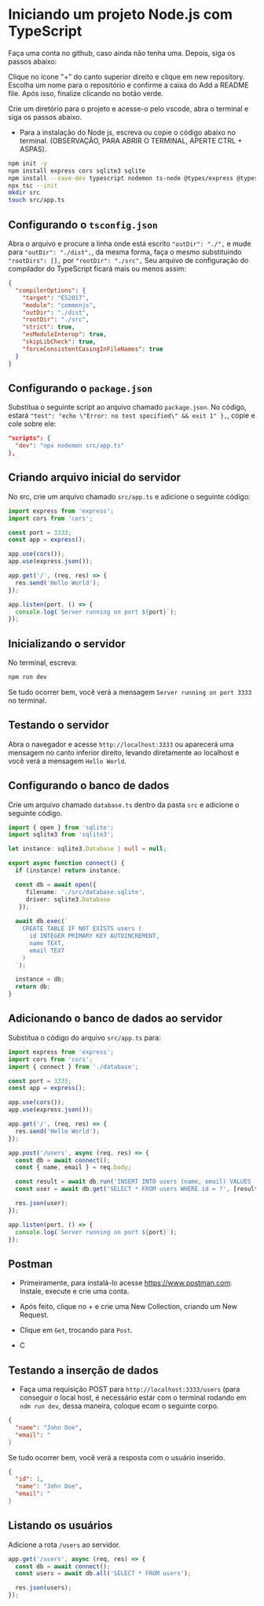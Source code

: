 # Iniciando um projeto Node.js com TypeScript

Faça uma conta no github, caso ainda não tenha uma. Depois, siga os passos abaixo:

Clique no ícone "+" do canto superior direito e clique em new repository.
Escolha um nome para o repositório e confirme a caixa do Add a README file. Após isso, finalize clicando no botão verde.


Crie um diretório para o projeto e acesse-o pelo vscode, abra o terminal e siga os passos abaixo. 

- Para a instalação do Node js, escreva ou copie o código abaixo no terminal. (OBSERVAÇÃO, PARA ABRIR O TERMINAL, APERTE CTRL + ASPAS). 

```bash
npm init -y
npm install express cors sqlite3 sqlite
npm install --save-dev typescript nodemon ts-node @types/express @types/cors
npx tsc --init
mkdir src
touch src/app.ts
```

## Configurando o `tsconfig.json`

Abra o arquivo e procure a linha onde está escrito ```"outDir": "./",``` e mude para ```"outDir": "./dist",```, da mesma forma, faça o mesmo substituindo ```"rootDirs": [],``` por ```"rootDir": "./src",``` Seu arquivo de configuração do compilador do TypeScript ficará mais ou menos assim:

```json
{
  "compilerOptions": {
    "target": "ES2017",
    "module": "commonjs",
    "outDir": "./dist",
    "rootDir": "./src",
    "strict": true,
    "esModuleInterop": true,
    "skipLibCheck": true,
    "forceConsistentCasingInFileNames": true
  }
}
```

## Configurando o `package.json`

Substitua o seguinte script ao arquivo chamado `package.json`. No código, estará   ```"test": "echo \"Error: no test specified\" && exit 1"
  },```, copie e cole sobre ele:

```json
"scripts": {
  "dev": "npx nodemon src/app.ts"
},
```

## Criando arquivo inicial do servidor

No src, crie um arquivo chamado `src/app.ts` e adicione o seguinte código:

```typescript
import express from 'express';
import cors from 'cors';

const port = 3333;
const app = express();

app.use(cors());
app.use(express.json());

app.get('/', (req, res) => {
  res.send('Hello World');
});

app.listen(port, () => {
  console.log(`Server running on port ${port}`);
});
```

## Inicializando o servidor

No terminal, escreva:

```bash
npm run dev
```

Se tudo ocorrer bem, você verá a mensagem `Server running on port 3333` no terminal.

## Testando o servidor

Abra o navegador e acesse `http://localhost:3333` ou aparecerá uma mensagem no canto inferior direito, levando diretamente ao localhost e você verá a mensagem `Hello World`.

## Configurando o banco de dados

Crie um arquivo chamado `database.ts` dentro da pasta `src` e adicione o seguinte código.

```typescript
import { open } from 'sqlite';
import sqlite3 from 'sqlite3';

let instance: sqlite3.Database | null = null;

export async function connect() {
  if (instance) return instance;

  const db = await open({
     filename: './src/database.sqlite',
     driver: sqlite3.Database
   });
  
  await db.exec(`
    CREATE TABLE IF NOT EXISTS users (
      id INTEGER PRIMARY KEY AUTOINCREMENT,
      name TEXT,
      email TEXT
    )
  `);

  instance = db;
  return db;
}
```

## Adicionando o banco de dados ao servidor

Substitua o código do arquivo ```src/app.ts``` para:

```typescript
import express from 'express';
import cors from 'cors';
import { connect } from './database';

const port = 3333;
const app = express();

app.use(cors());
app.use(express.json());

app.get('/', (req, res) => {
  res.send('Hello World');
});

app.post('/users', async (req, res) => {
  const db = await connect();
  const { name, email } = req.body;

  const result = await db.run('INSERT INTO users (name, email) VALUES (?, ?)', [name, email]);
  const user = await db.get('SELECT * FROM users WHERE id = ?', [result.lastID]);

  res.json(user);
});

app.listen(port, () => {
  console.log(`Server running on port ${port}`);
});
```

## Postman

- Primeiramente, para instalá-lo acesse https://www.postman.com. Instale, execute e crie uma conta.

- Após feito, clique no + e crie uma New Collection, criando um New Request.

- Clique em ```Get```, trocando para ```Post```.

- C

## Testando a inserção de dados

- Faça uma requisição POST para `http://localhost:3333/users` (para conseguir o local host, é necessário estár com o terminal rodando em ```ndm run dev```, dessa maneira, coloque ecom o seguinte corpo.

```json
{
  "name": "John Doe",
  "email": "
}
```

Se tudo ocorrer bem, você verá a resposta com o usuário inserido.

```json
{
  "id": 1,
  "name": "John Doe",
  "email": "
}
```

## Listando os usuários

Adicione a rota `/users` ao servidor.

```typescript
app.get('/users', async (req, res) => {
  const db = await connect();
  const users = await db.all('SELECT * FROM users');

  res.json(users);
});
```